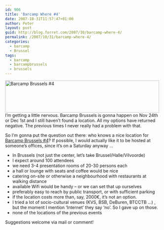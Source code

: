 ```yaml
---
id: 906
title: 'Barcamp Where #4'
date: 2007-10-31T11:57:47+01:00
author: Peter
layout: post
guid: http://blog.forret.com/2007/10/barcamp-where-4/
permalink: /2007/10/31/barcamp-where-4/
categories:
  - barcamp
  - Brussel
tags:
  - barcamp
  - barcampbrussels
  - brussels
---
```

[<img  width="500" src="http://farm3.static.flickr.com/2299/1577570471_6a6ad84f62.jpg" alt="Barcamp Brussels #4" height="105" />](http://www.flickr.com/photos/pforret/1577570471/ "Photo Sharing")  
I&#8217;m getting a little nervous. Barcamp Brussels is gonna happen on Nov 24th or Dec 1st and I still haven&#8217;t found a location. All my options have returned negative. The previous times I never really had a problem with that.

So I&#8217;m gonna put the question out there: who knows a nice location for [Barcamp Brussels #4](http://www.barcamp.be/blog/2007/10/15/barcamp-brussels-4/)? If possible, I would actually like it to be hosted at someone&#8217;s offices, since it&#8217;s on a Saturday anyway &#8230;

  * In Brussels (not just the center, let&#8217;s take Brussel/Halle/Vilvoorde)
  * I expect around 100 attendees 
  * we need 3-4 presentation rooms of 20-30 persons each
  * a hall or lounge with seats and coffee would be nice
  * catering on-site or otherwise a neighbourhood with restaurants at walking distance
  * available Wifi would be handy &#8211; or we can set that up ourselves
  * preferably easy to reach by public transport, or with sufficient parking
  * if the location costs more than, say, 2000€, it&#8217;s not an option.
  * I tried a lot of socio-cultural venues (KVS, BSB, DeBuren, BTCCTB &#8230;) , but the moment I mention &#8216;Internet&#8217; they say &#8216;no&#8217;. So I gave up on those.
  * none of the locations of the previous events

Suggestions welcome via mail or comment!